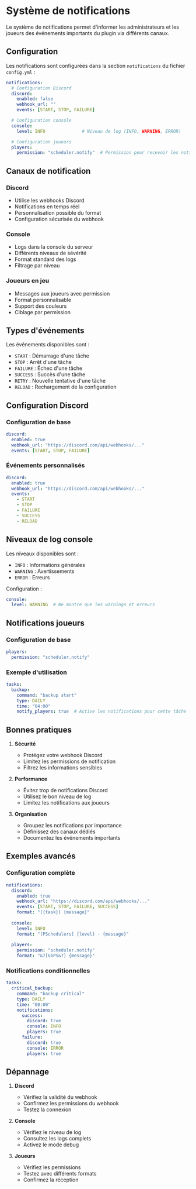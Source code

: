 # Système de notifications

Le système de notifications permet d'informer les administrateurs et les joueurs des événements importants du plugin via différents canaux.

## Configuration

Les notifications sont configurées dans la section `notifications` du fichier `config.yml` :

```yaml
notifications:
  # Configuration Discord
  discord:
    enabled: false
    webhook_url: ""
    events: [START, STOP, FAILURE]

  # Configuration console
  console:
    level: INFO              # Niveau de log (INFO, WARNING, ERROR)

  # Configuration joueurs
  players:
    permission: "scheduler.notify"  # Permission pour recevoir les notifications
```

## Canaux de notification

### Discord
- Utilise les webhooks Discord
- Notifications en temps réel
- Personnalisation possible du format
- Configuration sécurisée du webhook

### Console
- Logs dans la console du serveur
- Différents niveaux de sévérité
- Format standard des logs
- Filtrage par niveau

### Joueurs en jeu
- Messages aux joueurs avec permission
- Format personnalisable
- Support des couleurs
- Ciblage par permission

## Types d'événements

Les événements disponibles sont :

- `START` : Démarrage d'une tâche
- `STOP` : Arrêt d'une tâche
- `FAILURE` : Échec d'une tâche
- `SUCCESS` : Succès d'une tâche
- `RETRY` : Nouvelle tentative d'une tâche
- `RELOAD` : Rechargement de la configuration

## Configuration Discord

### Configuration de base
```yaml
discord:
  enabled: true
  webhook_url: "https://discord.com/api/webhooks/..."
  events: [START, STOP, FAILURE]
```

### Événements personnalisés
```yaml
discord:
  enabled: true
  webhook_url: "https://discord.com/api/webhooks/..."
  events: 
    - START
    - STOP
    - FAILURE
    - SUCCESS
    - RELOAD
```

## Niveaux de log console

Les niveaux disponibles sont :
- `INFO` : Informations générales
- `WARNING` : Avertissements
- `ERROR` : Erreurs

Configuration :
```yaml
console:
  level: WARNING  # Ne montre que les warnings et erreurs
```

## Notifications joueurs

### Configuration de base
```yaml
players:
  permission: "scheduler.notify"
```

### Exemple d'utilisation
```yaml
tasks:
  backup:
    command: "backup start"
    type: DAILY
    time: "04:00"
    notify_players: true  # Active les notifications pour cette tâche
```

## Bonnes pratiques

1. **Sécurité**
   - Protégez votre webhook Discord
   - Limitez les permissions de notification
   - Filtrez les informations sensibles

2. **Performance**
   - Évitez trop de notifications Discord
   - Utilisez le bon niveau de log
   - Limitez les notifications aux joueurs

3. **Organisation**
   - Groupez les notifications par importance
   - Définissez des canaux dédiés
   - Documentez les événements importants

## Exemples avancés

### Configuration complète
```yaml
notifications:
  discord:
    enabled: true
    webhook_url: "https://discord.com/api/webhooks/..."
    events: [START, STOP, FAILURE, SUCCESS]
    format: "[{task}] {message}"
  
  console:
    level: INFO
    format: "[PSchedulers] {level} - {message}"
  
  players:
    permission: "scheduler.notify"
    format: "&7[&bPS&7] {message}"
```

### Notifications conditionnelles
```yaml
tasks:
  critical_backup:
    command: "backup critical"
    type: DAILY
    time: "00:00"
    notifications:
      success:
        discord: true
        console: INFO
        players: true
      failure:
        discord: true
        console: ERROR
        players: true
```

## Dépannage

1. **Discord**
   - Vérifiez la validité du webhook
   - Confirmez les permissions du webhook
   - Testez la connexion

2. **Console**
   - Vérifiez le niveau de log
   - Consultez les logs complets
   - Activez le mode debug

3. **Joueurs**
   - Vérifiez les permissions
   - Testez avec différents formats
   - Confirmez la réception 